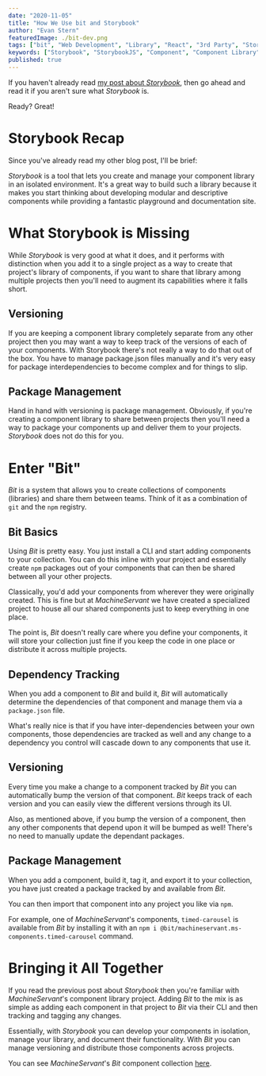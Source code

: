 ```yaml
---
date: "2020-11-05"
title: "How We Use bit and Storybook"
author: "Evan Stern"
featuredImage: ./bit-dev.png
tags: ["bit", "Web Development", "Library", "React", "3rd Party", "Storybook", "MachineServant", "Tech"]
keywords: ["Storybook", "StorybookJS", "Component", "Component Library", "storybook.js", "React", "ReactJS", "bit.dev", "machineservant", "bit"]
published: true
---
```


If you haven't already read [my post about
*Storybook*](https://machineservant.com/blog/2020-11-02-storybook), then go ahead
and read it if you aren't sure what *Storybook* is.

Ready? Great!

# Storybook Recap

Since you've already read my other blog post, I'll be brief:

*Storybook* is a tool that lets you create and manage your component library
in an isolated environment. It's a great way to build such a library because
it makes you start thinking about developing modular and descriptive
components while providing a fantastic playground and documentation site.

# What Storybook is Missing

While *Storybook* is very good at what it does, and it performs with
distinction when you add it to a single project as a way to create that
project's library of components, if you want to share that library among
multiple projects then you'll need to augment its capabilities where it
falls short.

## Versioning

If you are keeping a component library completely separate from any other
project then you may want a way to keep track of the versions of each of your
components. With Storybook there's not really a way to do that out of the
box. You have to manage package.json files manually and it's very easy for
package interdependencies to become complex and for things to slip.

## Package Management

Hand in hand with versioning is package management. Obviously, if you're
creating a component library to share between projects then you'll need a way 
to package your components up and deliver them to your projects. *Storybook*
does not do this for you.

# Enter "Bit"

*Bit* is a system that allows you to create collections of components
(libraries) and share them between teams. Think of it as a combination of
`git` and the `npm` registry.

## Bit Basics

Using *Bit* is pretty easy. You just install a CLI and start adding
components to your collection. You can do this inline with your project and
essentially create `npm` packages out of your components that can then be
shared between all your other projects.

Classically, you'd add your components from wherever they were originally
created. This is fine but at *MachineServant* we have created a specialized
project to house all our shared components just to keep everything in one
place.

The point is, *Bit* doesn't really care where you define your components, it
will store your collection just fine if you keep the code in one place or
distribute it across multiple projects.

## Dependency Tracking

When you add a component to *Bit* and build it, *Bit* will automatically
determine the dependencies of that component and manage them via a
`package.json` file.

What's really nice is that if you have inter-dependencies between your own
components, those dependencies are tracked as well and any change to a
dependency you control will cascade down to any components that use it.

## Versioning

Every time you make a change to a component tracked by *Bit* you can
automatically bump the version of that component. *Bit* keeps track of each
version and you can easily view the different versions through its UI.

Also, as mentioned above, if you bump the version of a component, then any
other components that depend upon it will be bumped as well! There's no need
to manually update the dependant packages.

## Package Management

When you add a component, build it, tag it, and export it to your collection,
you have just created a package tracked by and available from *Bit*.

You can then import that component into any project you like via `npm`.

For example, one of *MachineServant*'s components, `timed-carousel` is
available from *Bit* by installing it with an `npm i
@bit/machineservant.ms-components.timed-carousel` command.

# Bringing it All Together

If you read the previous post about *Storybook* then you're familiar with
*MachineServant*'s component library project. Adding *Bit* to the mix is as
simple as adding each component in that project to *Bit* via their CLI and
then tracking and tagging any changes.

Essentially, with *Storybook* you can develop your components in isolation,
manage your library, and document their functionality. With *Bit* you can
manage versioning and distribute those components across projects.

You can see *MachineServant*'s *Bit* component collection
[here](https://bit.dev/machineservant/ms-components).

